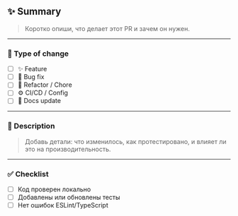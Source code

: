 ## ✨ Summary

> Коротко опиши, что делает этот PR и зачем он нужен.

---

### 🧩 Type of change
- [ ] ✨ Feature
- [ ] 🐛 Bug fix
- [ ] 🧰 Refactor / Chore
- [ ] ⚙️ CI/CD / Config
- [ ] 📝 Docs update

---

### 🧠 Description
> Добавь детали: что изменилось, как протестировано, и влияет ли это на производительность.

---

### ✅ Checklist
- [ ] Код проверен локально
- [ ] Добавлены или обновлены тесты
- [ ] Нет ошибок ESLint/TypeScript
